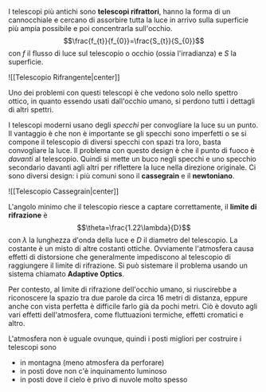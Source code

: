 I telescopi più antichi sono **telescopi rifrattori**, hanno la forma di un cannocchiale e cercano di assorbire tutta la luce in arrivo sulla superficie più ampia possibile e poi concentrarla sull'occhio.
$$\frac{f_{t}}{f_{0}}=\frac{S_{t}}{S_{0}}$$
con $f$ il flusso di luce sul telescopio o occhio (ossia l'irradianza) e $S$ la superficie.

![[Telescopio Rifrangente|center]]

Uno dei problemi con questi telescopi è che vedono solo nello spettro ottico, in quanto essendo usati dall'occhio umano, si perdono tutti i dettagli di altri spettri.

I telescopi moderni usano degli *specchi* per convogliare la luce su un punto. Il vantaggio è che non è importante se gli specchi sono imperfetti o se si compone il telescopio di diversi specchi con spazi tra loro, basta convogliare la luce. Il problema con questo design è che il punto di fuoco è *davanti* al telescopio. Quindi si mette un buco negli specchi e uno specchio secondario davanti agli altri per riflettere la luce nella direzione originale. Ci sono diversi design: i più comuni sono il **cassegrain** e il **newtoniano**.

![[Telescopio Cassegrain|center]]

L'angolo minimo che il telescopio riesce a captare correttamente, il **limite di rifrazione** è
$$\theta=\frac{1.22\lambda}{D}$$
con $\lambda$ la lunghezza d'onda della luce e $D$ il diametro del telescopio. La costante è un misto di altre costanti ottiche. Ovviamente l'atmosfera causa effetti di distorsione che generalmente impediscono al telescopio di raggiungere il limite di rifrazione. Si può sistemare il problema usando un sistema chiamato **Adaptive Optics**.

Per contesto, al limite di rifrazione dell'occhio umano, si riuscirebbe a riconoscere la spazio tra due parole da circa 16 metri di distanza, eppure anche con vista perfetta è difficile farlo già da pochi metri. Ciò è dovuto agli vari effetti dell'atmosfera, come fluttuazioni termiche, effetti cromatici e altro.

L'atmosfera non è uguale ovunque, quindi i posti migliori per costruire i telescopi sono
- in montagna (meno atmosfera da perforare)
- in posti dove non c'è inquinamento luminoso
- in posti dove il cielo è privo di nuvole molto spesso